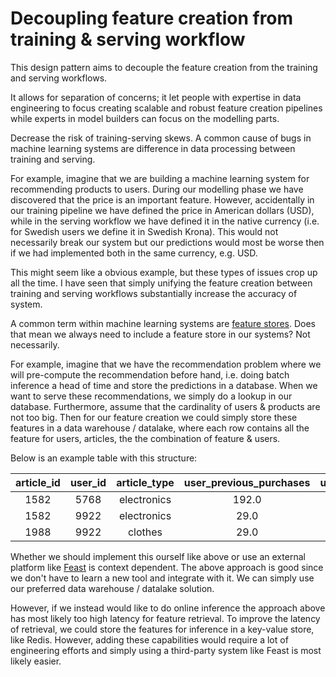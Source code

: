 # Decoupling feature creation from training & serving workflow

This design pattern aims to decouple the feature creation from the training and serving workflows. 

It allows for separation of concerns; it let people with expertise in data engineering to focus creating scalable and robust feature creation pipelines while experts in model builders can focus on the modelling parts.

Decrease the risk of training-serving skews. A common cause of bugs in machine learning systems are difference in data processing between training and serving. 

For example, imagine that we are building a machine learning system for recommending products to users. During our modelling phase we have discovered that the price is an important feature. However, accidentally in our training pipeline we have defined the price in American dollars (USD), while in the serving workflow we have defined it in the native currency (i.e. for Swedish users we define it in Swedish Krona). This would not necessarily break our system but our predictions would most be worse then if we had implemented both in the same currency, e.g. USD.

This might seem like a obvious example, but these types of issues crop up all the time. I have seen that simply unifying the feature creation between training and serving workflows substantially increase the accuracy of system.

A common term within machine learning systems are [feature stores](https://www.tecton.ai/blog/what-is-a-feature-store/). Does that mean we always need to include a feature store in our systems? Not necessarily. 

For example, imagine that we have the recommendation problem where we will pre-compute the recommendation before hand, i.e. doing batch inference a head of time and store the predictions in a database. When we want to serve these recommendations, we simply do a lookup in our database. Furthermore, assume that the cardinality of users & products are not too big. Then for our feature creation we could simply store these features in a data warehouse / datalake, where each row contains all the feature for users, articles, the the combination of feature & users.

Below is an example table with this structure:

| article_id | user_id  | article_type | user_previous_purchases | user_article_affinity |
| :------:   | :------: | :------:     | :------:                | :------:              |
| 1582       | 5768     | electronics  | 192.0                   | 0.8                   |
| 1582       | 9922     | electronics  | 29.0                    | 0.3                   |
| 1988       | 9922     | clothes      | 29.0                    | 0.1                   |

Whether we should implement this ourself like above or use an external platform like [Feast](https://docs.feast.dev/) is context dependent. The above approach is good since we don't have to learn a new tool and integrate with it. We can simply use our preferred data warehouse / datalake solution.

However, if we instead would like to do online inference the approach above has most likely too high latency for feature retrieval. To improve the latency of retrieval, we could store the features for inference in a key-value store, like Redis. However, adding these capabilities would require a lot of engineering efforts and simply using a third-party system like Feast is most likely easier.
